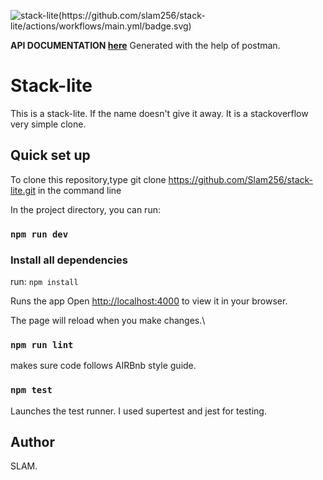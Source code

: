 ![stack-lite(https://github.com/slam256/stack-lite/actions/workflows/main.yml/badge.svg)](https://github.com/slam256/stack-lite/actions/workflows/main.yml)

**API DOCUMENTATION [here](https://documenter.getpostman.com/view/20531202/UzXVsZCj)**
Generated with the help of postman.

# Stack-lite

This is a stack-lite. If the name doesn't give it away. It is a stackoverflow very simple clone.

## Quick set up

To clone this repository,type git clone https://github.com/Slam256/stack-lite.git
in the command line

In the project directory, you can run:

### `npm run dev`

### Install all dependencies

run: `npm install `

Runs the app
Open [http://localhost:4000](http://localhost:4000) to view it in your browser.

The page will reload when you make changes.\

### `npm run lint`

makes sure code follows AIRBnb style guide.

### `npm test`

Launches the test runner. I used supertest and jest for testing.

## Author

SLAM.
